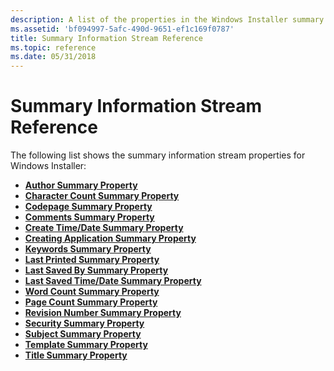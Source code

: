 ```yaml
---
description: A list of the properties in the Windows Installer summary information stream.
ms.assetid: 'bf094997-5afc-490d-9651-ef1c169f0787'
title: Summary Information Stream Reference
ms.topic: reference
ms.date: 05/31/2018
---
```


# Summary Information Stream Reference

The following list shows the summary information stream properties for Windows Installer:

-   [**Author Summary Property**](author-summary.md)
-   [**Character Count Summary Property**](character-count-summary.md)
-   [**Codepage Summary Property**](codepage-summary.md)
-   [**Comments Summary Property**](comments-summary.md)
-   [**Create Time/Date Summary Property**](create-time-date-summary.md)
-   [**Creating Application Summary Property**](creating-application-summary.md)
-   [**Keywords Summary Property**](keywords-summary.md)
-   [**Last Printed Summary Property**](last-printed-summary.md)
-   [**Last Saved By Summary Property**](last-saved-by-summary.md)
-   [**Last Saved Time/Date Summary Property**](last-saved-time-date-summary.md)
-   [**Word Count Summary Property**](word-count-summary.md)
-   [**Page Count Summary Property**](page-count-summary.md)
-   [**Revision Number Summary Property**](revision-number-summary.md)
-   [**Security Summary Property**](security-summary.md)
-   [**Subject Summary Property**](subject-summary.md)
-   [**Template Summary Property**](template-summary.md)
-   [**Title Summary Property**](title-summary.md)

 

 



